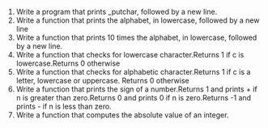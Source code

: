 1. Write a program that prints _putchar, followed by a new line.
2. Write a function that prints the alphabet, in lowercase, followed by a new line
3. Write a function that prints 10 times the alphabet, in lowercase, followed by a new line.
4. Write a function that checks for lowercase character.Returns 1 if c is lowercase.Returns 0 otherwise
5. Write a function that checks for alphabetic character.Returns 1 if c is a letter, lowercase or uppercase. Returns 0 otherwise
6. Write a function that prints the sign of a number.Returns 1 and prints + if n is greater than zero.Returns 0 and prints 0 if n is zero.Returns -1 and prints - if n is less than zero.
7. Write a function that computes the absolute value of an integer.
